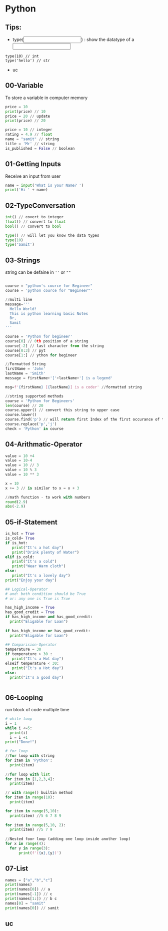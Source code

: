 # Python

## Tips:
- type(<input>) : show the datatype of a <input>
```
type(10) // int
type('hello') // str
```
- uc

## 00-Variable
To store a variable in computer memory

```python
price = 10
print(price) // 10
price = 20 // update
print(price) // 20

price = 10 // integer
rating = 4.9 // float
name = "samit" // string
title = 'Mr' // string
is_published = False // boolean

```
## 01-Getting Inputs
Receive an input from user
```python
name = input('What is your Name? ')
print('Hi ' + name)

```

## 02-TypeConversation

```python
int() // covert to integer
float() // convert to float
bool() // convert to bool

type() // will let you know the data types
type(10)
type('Samit')
```
## 03-Strings
string can be defaine in `''` or `""`

```python

course = "python's cource for Begineer"
course = 'python cource for "Begineer"'

//multi line
message='''
  Hello World!
  This is python learning basic Notes
  Br,
  Samit
'''

course = 'Python for begineer'
course[0] // 0th position of a string
course[-2] // last character from the string
course[0:3] // pyt
course[1:] // ython for begineer

//Formatted String
firstName = 'John'
lastName = 'Smith'
message = firstName+'['+lastName+'] is a legend'

msg=f'{firstName} [{lastName}] is a coder' //formatted string

//string supported methods
course = 'Python for Begineers'
len(course) // 20
course.upper() // convert this string to upper case
course.lower()
course.find('p') // will return first Index of the first occurance of the character
course.replace('p','j')
check = 'Python' in course

```
## 04-Arithmatic-Operator
```python
value = 10 +4
value = 10-4
value = 10 // 3
value = 10 % 3
value = 10 ** 3

x = 10
x += 3 // is similar to x = x + 3

//math function - to work with numbers
round(2.9)
abs(-2.9)
```

## 05-if-Statement
```python
is_hot = True
is_cold= True
if is_hot:
   print("It's a hot day")
   print("Drink plenty of Water")
elif is_cold:
   print("It's a cold")
   print("Wear Warm cloth")
else:
   print("It's a lovely day")
print("Enjoy your day")

## Logical-Operator
# and: both condition should be True
# or: any one is True is True

has_high_income = True
has_good_credit = True
if has_high_income and has_good_credit:
  print("Eligable for Loan")
  
if has_high_income or has_good_credit:
  print("Eligable for Loan")
  
## Comparision-Operator
temperature = 30
if temperature > 30 :
   print("It's a Hot day")
elseif temperature < 30:
   print("It's a Hot day")
else:
  print("it's a good day")
  
```
## 06-Looping

run block of code multiple time
```python
# while loop
i = 1
while i <=5:
  print(i)
  i = i +1 
print("Done!")

# for loop
//for loop with string
for item in 'Python':
  print(item)
  
//for loop with list
for item in [1,2,3,4]:
  print(item)

// with range() builtin method
for item in range(10):
  print(item)

for item in range(5,10):
  print(item) //5 6 7 8 9
  
for item in range(5,10, 2):
  print(item) //5 7 9
  
//Nested foor loop (adding one loop inside another loop)
for x in range(4):
  for y in range(3):
      print(f'({x},{y})')

```
## 07-List
```python
names = ["a","b","c"]
print(names)
print(names[0]) // a
print(names[-1]) // c
print(names[1:]) // b c
names[0] = "samit"
print(names[0]) // samit
```



## uc
```python

```
